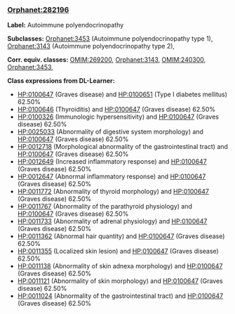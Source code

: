 
### [Orphanet:282196](http://www.orpha.net/ORDO/Orphanet_282196)
**Label:** Autoimmune polyendocrinopathy

**Subclasses:** [Orphanet:3453](http://www.orpha.net/ORDO/Orphanet_3453) (Autoimmune polyendocrinopathy type 1), [Orphanet:3143](http://www.orpha.net/ORDO/Orphanet_3143) (Autoimmune polyendocrinopathy type 2), 

**Corr. equiv. classes:** [OMIM:269200](http://purl.obolibrary.org/obo/OMIM_269200), [Orphanet:3143](http://www.orpha.net/ORDO/Orphanet_3143), [OMIM:240300](http://purl.obolibrary.org/obo/OMIM_240300), [Orphanet:3453](http://www.orpha.net/ORDO/Orphanet_3453), 

**Class expressions from DL-Learner:**

- [HP:0100647](http://purl.obolibrary.org/obo/HP_0100647) (Graves disease) and [HP:0100651](http://purl.obolibrary.org/obo/HP_0100651) (Type I diabetes mellitus) 62.50%
- [HP:0100646](http://purl.obolibrary.org/obo/HP_0100646) (Thyroiditis) and [HP:0100647](http://purl.obolibrary.org/obo/HP_0100647) (Graves disease) 62.50%
- [HP:0100326](http://purl.obolibrary.org/obo/HP_0100326) (Immunologic hypersensitivity) and [HP:0100647](http://purl.obolibrary.org/obo/HP_0100647) (Graves disease) 62.50%
- [HP:0025033](http://purl.obolibrary.org/obo/HP_0025033) (Abnormality of digestive system morphology) and [HP:0100647](http://purl.obolibrary.org/obo/HP_0100647) (Graves disease) 62.50%
- [HP:0012718](http://purl.obolibrary.org/obo/HP_0012718) (Morphological abnormality of the gastrointestinal tract) and [HP:0100647](http://purl.obolibrary.org/obo/HP_0100647) (Graves disease) 62.50%
- [HP:0012649](http://purl.obolibrary.org/obo/HP_0012649) (Increased inflammatory response) and [HP:0100647](http://purl.obolibrary.org/obo/HP_0100647) (Graves disease) 62.50%
- [HP:0012647](http://purl.obolibrary.org/obo/HP_0012647) (Abnormal inflammatory response) and [HP:0100647](http://purl.obolibrary.org/obo/HP_0100647) (Graves disease) 62.50%
- [HP:0011772](http://purl.obolibrary.org/obo/HP_0011772) (Abnormality of thyroid morphology) and [HP:0100647](http://purl.obolibrary.org/obo/HP_0100647) (Graves disease) 62.50%
- [HP:0011767](http://purl.obolibrary.org/obo/HP_0011767) (Abnormality of the parathyroid physiology) and [HP:0100647](http://purl.obolibrary.org/obo/HP_0100647) (Graves disease) 62.50%
- [HP:0011733](http://purl.obolibrary.org/obo/HP_0011733) (Abnormality of adrenal physiology) and [HP:0100647](http://purl.obolibrary.org/obo/HP_0100647) (Graves disease) 62.50%
- [HP:0011362](http://purl.obolibrary.org/obo/HP_0011362) (Abnormal hair quantity) and [HP:0100647](http://purl.obolibrary.org/obo/HP_0100647) (Graves disease) 62.50%
- [HP:0011355](http://purl.obolibrary.org/obo/HP_0011355) (Localized skin lesion) and [HP:0100647](http://purl.obolibrary.org/obo/HP_0100647) (Graves disease) 62.50%
- [HP:0011138](http://purl.obolibrary.org/obo/HP_0011138) (Abnormality of skin adnexa morphology) and [HP:0100647](http://purl.obolibrary.org/obo/HP_0100647) (Graves disease) 62.50%
- [HP:0011121](http://purl.obolibrary.org/obo/HP_0011121) (Abnormality of skin morphology) and [HP:0100647](http://purl.obolibrary.org/obo/HP_0100647) (Graves disease) 62.50%
- [HP:0011024](http://purl.obolibrary.org/obo/HP_0011024) (Abnormality of the gastrointestinal tract) and [HP:0100647](http://purl.obolibrary.org/obo/HP_0100647) (Graves disease) 62.50%


